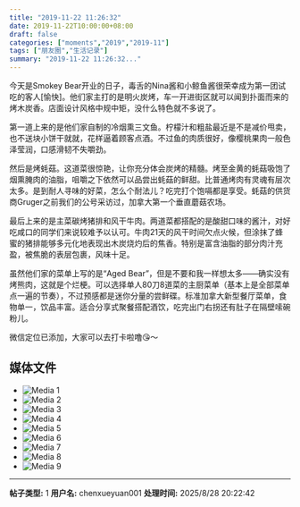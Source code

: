 ```yaml
---
title: "2019-11-22 11:26:32"
date: 2019-11-22T10:00:00+08:00
draft: false
categories: ["moments","2019","2019-11"]
tags: ["朋友圈","生活记录"]
summary: "2019-11-22 11:26:32..."
---
```


今天是Smokey Bear开业的日子，毒舌的Nina酱和小鲸鱼酱很荣幸成为第一团试吃的客人[愉快]。他们家主打的是明火炭烤，车一开进街区就可以闻到扑面而来的烤木炭香。店面设计风格中规中矩，没什么特色就不多说了。

第一道上来的是他们家自制的冷烟熏三文鱼。柠檬汁和粗盐最近是不是减价甩卖，也不送块小饼干就就，花样逼着顾客点酒。不过鱼的肉质很好，像樱桃果肉一般色泽莹润，口感滑韧不失嚼劲。

然后是烤蚝菇。这道菜很惊艳，让你充分体会炭烤的精髓。烤至金黄的蚝菇吸饱了烟熏腌肉的油脂，咀嚼之下依然可以品尝出蚝菇的鲜甜。比普通烤肉有灵魂有层次太多。是到耐人寻味的好菜，怎么个耐法儿？吃完打个饱嗝都是享受。蚝菇的供货商Gruger之前我们的公号采访过，加拿大第一个垂直蘑菇农场。

最后上来的是主菜碳烤猪排和风干牛肉。两道菜都搭配的是酸甜口味的酱汁，对好吃咸口的同学们来说较难予以认可。牛肉21天的风干时间欠点火候，但涂抹了蜂蜜的猪排能够多元化地表现出木炭烧灼后的焦香。特别是富含油脂的部分肉汁充盈，被焦脆的表层包裹，风味十足。

虽然他们家的菜单上写的是“Aged Bear”，但是不要和我一样想太多——确实没有烤熊肉，这就是个烂梗。可以选择单人80刀8道菜的主厨菜单（基本上是全部菜单点一遍的节奏），不过预感都是迷你分量的尝鲜碟。标准加拿大新型餐厅菜单，食物单一，饮品丰富。适合分享式聚餐搭配酒饮，吃完出门右拐还有肚子在隔壁嗦碗粉儿。

微信定位已添加，大家可以去打卡啦噜😘～

## 媒体文件

- ![Media 1](/Moments/photos/2019-11-22/201911221126320.jpg)
- ![Media 2](/Moments/photos/2019-11-22/201911221126321.jpg)
- ![Media 3](/Moments/photos/2019-11-22/201911221126322.jpg)
- ![Media 4](/Moments/photos/2019-11-22/201911221126323.jpg)
- ![Media 5](/Moments/photos/2019-11-22/201911221126324.jpg)
- ![Media 6](/Moments/photos/2019-11-22/201911221126325.jpg)
- ![Media 7](/Moments/photos/2019-11-22/201911221126326.jpg)
- ![Media 8](/Moments/photos/2019-11-22/201911221126327.jpg)
- ![Media 9](/Moments/photos/2019-11-22/201911221126328.jpg)

---

**帖子类型:** 1
**用户名:** chenxueyuan001
**处理时间:** 2025/8/28 20:22:42